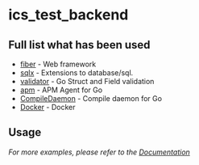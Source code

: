 # ics_test_backend

## Full list what has been used

* [fiber](https://github.com/gofiber/fiber) - Web framework
* [sqlx](https://github.com/jmoiron/sqlx) - Extensions to database/sql.
* [validator](https://github.com/go-playground/validator) - Go Struct and Field validation
* [apm](https://go.elastic.co/apm) - APM Agent for Go
* [CompileDaemon](https://github.com/githubnemo/CompileDaemon) - Compile daemon for Go
* [Docker](https://www.docker.com/) - Docker

## Usage

_For more examples, please refer to the [Documentation](https://documenter.getpostman.com/view/3109803/UVXgNdEz)_